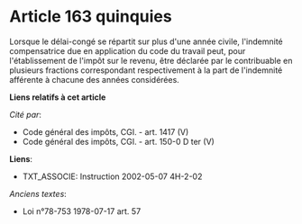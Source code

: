 # Article 163 quinquies

Lorsque le délai-congé se répartit sur plus d'une année civile, l'indemnité compensatrice due en application du code du
travail peut, pour l'établissement de l'impôt sur le revenu, être déclarée par le contribuable en plusieurs fractions
correspondant respectivement à la part de l'indemnité afférente à chacune des années considérées.

**Liens relatifs à cet article**

_Cité par_:

  - Code général des impôts, CGI. - art. 1417 (V)
  - Code général des impôts, CGI. - art. 150-0 D ter (V)

**Liens**:

  - TXT_ASSOCIE: Instruction 2002-05-07 4H-2-02

_Anciens textes_:

  - Loi n°78-753 1978-07-17 art. 57
